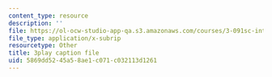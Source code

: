 ```yaml
---
content_type: resource
description: ''
file: https://ol-ocw-studio-app-qa.s3.amazonaws.com/courses/3-091sc-introduction-to-solid-state-chemistry-fall-2010/5869dd5245a58ae1c071c032113d1261_l-8-c7g-LY4.srt
file_type: application/x-subrip
resourcetype: Other
title: 3play caption file
uid: 5869dd52-45a5-8ae1-c071-c032113d1261
---
```

